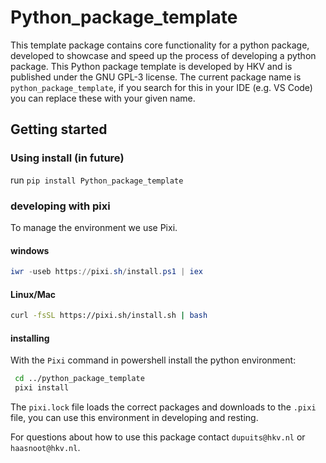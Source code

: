 # Python_package_template

This template package contains core functionality for a python package, developed to showcase and speed up the process of developing a python package. This Python package template is developed by HKV and is published under the GNU GPL-3 license.
The current package name is `python_package_template`, if you search for this in your IDE (e.g. VS Code) you can replace these with your given name. 

## Getting started

### Using install (in future)

run `pip install Python_package_template`

### developing with pixi

To manage the environment we use Pixi.

#### windows

```powershell
iwr -useb https://pixi.sh/install.ps1 | iex
```

#### Linux/Mac

```bash
curl -fsSL https://pixi.sh/install.sh | bash
```

#### installing

With the `Pixi` command in powershell install the python environment:

```bash
 cd ../python_package_template
 pixi install
```

The `pixi.lock` file loads the correct packages and downloads to the `.pixi` file, you can use this environment in developing and resting.

For questions about how to use this package contact `dupuits@hkv.nl` or `haasnoot@hkv.nl`.
